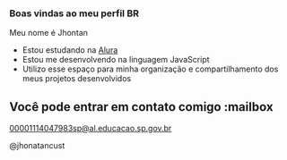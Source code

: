 ### Boas vindas ao meu perfil BR

Meu nome é Jhontan

- Estou estudando na [Alura](https://www.alura.com.br)
- Estou me desenvolvendo na linguagem JavaScript
- Utilizo esse espaço para minha organização e compartilhamento dos meus projetos desenvolvidos

## Você pode entrar em contato comigo :mailbox

00001114047983sp@al.educacao.sp.gov.br

@jhonatancust
